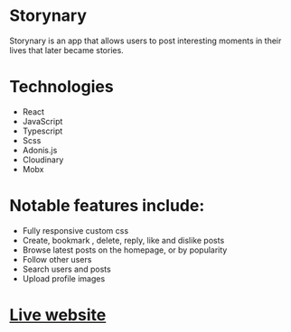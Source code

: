 # Storynary 

Storynary is an app that allows users to post interesting moments in their lives that later became stories.

# Technologies

- React
- JavaScript
- Typescript
- Scss
- Adonis.js
- Cloudinary
- Mobx

# Notable features include:

- Fully responsive custom css
- Create, bookmark , delete, reply, like and dislike posts
- Browse latest posts on the homepage, or by popularity
- Follow other users
- Search users and posts
- Upload profile images

# [Live website](https://www.storynary.net/)


